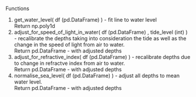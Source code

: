 Functions
1. get_water_level( df (pd.DataFrame) ) - fit line to water level </br>
Return np.poly1d </br>
2. adjust_for_speed_of_light_in_water( df (pd.DataFrame) , tide_level (int) ) - recalibrate the depths taking into consideration the tide as well as the change in the speed of light from air to water. </br>
Return pd.DataFrame - with adjusted depths </br>
3. adjust_for_refractive_index( df (pd.DataFrame) ) - recalibrate depths due to change in refractve index from air to water. </br>
Return pd.DataFrame - with adjusted depths </br>
4. normalise_sea_level( df (pd.DataFrame) ) - adjust all depths to mean water level. </br>
Return pd.DataFrame - with adjusted depths </br>
